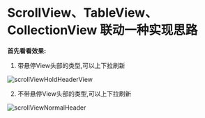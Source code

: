 # ScrollView、TableView、CollectionView 联动一种实现思路


**首先看看效果:**

1. 带悬停View头部的类型,可以上下拉刷新

![scrollViewHoldHeaderView](http://okslxr2o0.bkt.clouddn.com/scrollViewHoldHeaderView.gif)



2. 不带悬停View头部的类型,可以上下拉刷新

![scrollViewNormalHeader](http://okslxr2o0.bkt.clouddn.com/scrollViewNormalHeader.gif)

